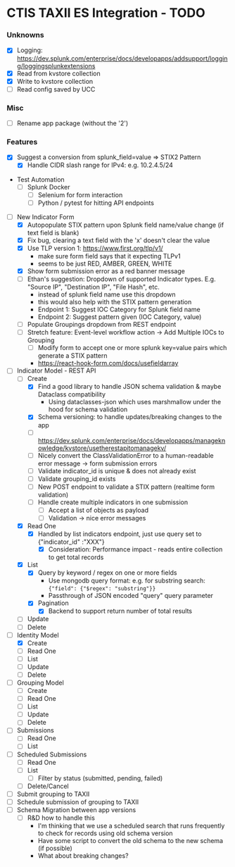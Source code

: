 # CTIS TAXII ES Integration - TODO
### Unknowns
- [X] Logging: https://dev.splunk.com/enterprise/docs/developapps/addsupport/logging/loggingsplunkextensions
- [X] Read from kvstore collection
- [X] Write to kvstore collection
- [ ] Read config saved by UCC
### Misc
- [ ] Rename app package (without the '2')


### Features
- [X] Suggest a conversion from splunk_field=value => STIX2 Pattern
  - [X] Handle CIDR slash range for IPv4: e.g. 10.2.4.5/24 
- Test Automation
  - [ ] Splunk Docker
    - [ ] Selenium for form interaction
    - [ ] Python / pytest for hitting API endpoints
- [ ] New Indicator Form
    - [X] Autopopulate STIX pattern upon Splunk field name/value change (if text field is blank)
    - [X] Fix bug, clearing a text field with the 'x' doesn't clear the value
    - [X] Use TLP version 1: https://www.first.org/tlp/v1/
        - make sure form field says that it expecting TLPv1
        - seems to be just RED, AMBER, GREEN, WHITE
    - [X] Show form submission error as a red banner message
    - [ ] Ethan's suggestion: Dropdown of supported Indicator types. E.g. "Source IP", "Destination IP", "File Hash", etc.
      - instead of splunk field name use this dropdown
      - this would also help with the STIX pattern generation
      - Endpoint 1: Suggest IOC Category for Splunk field name
      - Endpoint 2: Suggest pattern given (IOC Category, value)
    - [ ] Populate Groupings dropdown from REST endpoint
    - [ ] Stretch feature: Event-level workflow action -> Add Multiple IOCs to Grouping
      - [ ] Modify form to accept one or more splunk key=value pairs which generate a STIX pattern
      - https://react-hook-form.com/docs/usefieldarray
- [ ] Indicator Model - REST API
    - [ ] Create
        - [X] Find a good library to handle JSON schema validation & maybe Dataclass compatibility
          - Using dataclasses-json which uses marshmallow under the hood for schema validation
        - [X] Schema versioning: to handle updates/breaking changes to the app
        - [ ] https://dev.splunk.com/enterprise/docs/developapps/manageknowledge/kvstore/usetherestapitomanagekv/ 
        - [ ] Nicely convert the ClassValidationError to a human-readable error message -> form submission errors
        - [ ] Validate indicator_id is unique & does not already exist
        - [ ] Validate grouping_id exists
        - [ ] New POST endpoint to validate a STIX pattern (realtime form validation)
        - [ ] Handle create multiple indicators in one submission
          - [ ] Accept a list of objects as payload
          - [ ] Validation -> nice error messages
    - [X] Read One
      - [X] Handled by list indicators endpoint, just use query set to {"indicator_id" :"XXX"}
          - [X] Consideration: Performance impact - reads entire collection to get total records
    - [X] List
      - [X] Query by keyword / regex on one or more fields
        - Use mongodb query format: e.g. for substring search: `{"field": {"$regex": "substring"}}`
        - Passthrough of JSON encoded "query" query parameter
      - [X] Pagination
        - [X] Backend to support return number of total results
    - [ ] Update
    - [ ] Delete
- [ ] Identity Model
    - [X] Create
    - [ ] Read One
    - [ ] List
    - [ ] Update
    - [ ] Delete
- [ ] Grouping Model
    - [ ] Create
    - [ ] Read One
    - [ ] List
    - [ ] Update
    - [ ] Delete
- [ ] Submissions
    - [ ] Read One
    - [ ] List
- [ ] Scheduled Submissions
    - [ ] Read One
    - [ ] List
      - [ ] Filter by status (submitted, pending, failed)
    - [ ] Delete/Cancel
- [ ] Submit grouping to TAXII
- [ ] Schedule submission of grouping to TAXII
- [ ] Schema Migration between app versions
  - [ ] R&D how to handle this
    - I'm thinking that we use a scheduled search that runs frequently to check for records using old schema version
    - Have some script to convert the old schema to the new schema (if possible)
    - What about breaking changes?
